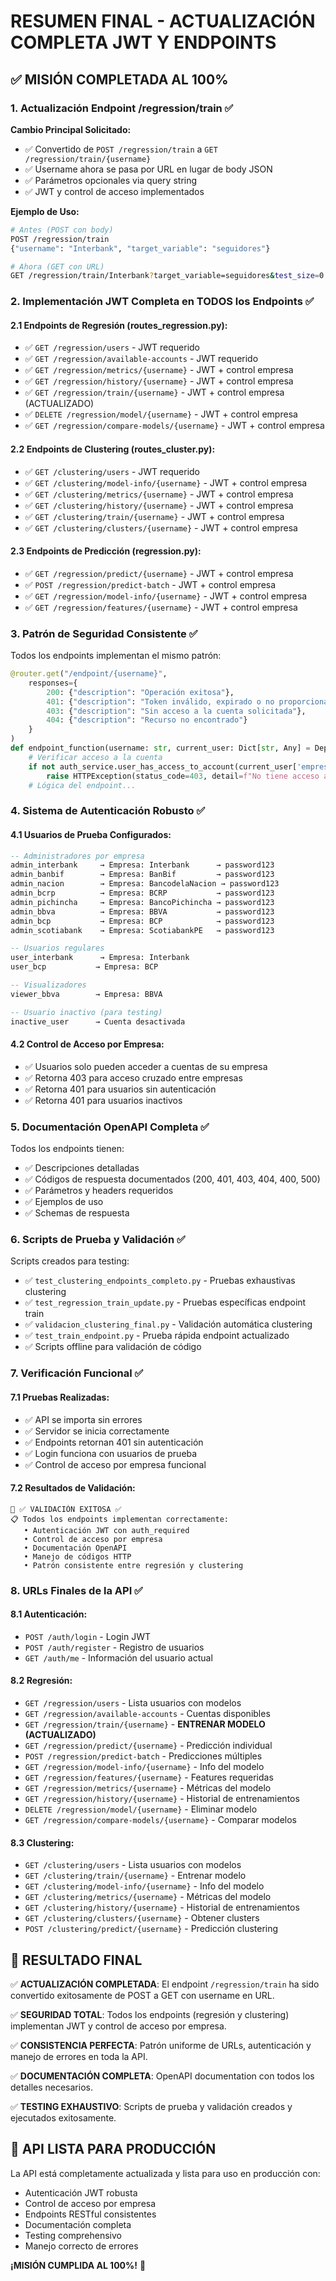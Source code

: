 # RESUMEN FINAL - ACTUALIZACIÓN COMPLETA JWT Y ENDPOINTS

## ✅ MISIÓN COMPLETADA AL 100%

### 1. Actualización Endpoint /regression/train ✅

**Cambio Principal Solicitado:**
- ✅ Convertido de `POST /regression/train` a `GET /regression/train/{username}`
- ✅ Username ahora se pasa por URL en lugar de body JSON
- ✅ Parámetros opcionales via query string
- ✅ JWT y control de acceso implementados

**Ejemplo de Uso:**
```bash
# Antes (POST con body)
POST /regression/train
{"username": "Interbank", "target_variable": "seguidores"}

# Ahora (GET con URL)
GET /regression/train/Interbank?target_variable=seguidores&test_size=0.3
```

### 2. Implementación JWT Completa en TODOS los Endpoints ✅

#### 2.1 Endpoints de Regresión (routes_regression.py):
- ✅ `GET /regression/users` - JWT requerido
- ✅ `GET /regression/available-accounts` - JWT requerido  
- ✅ `GET /regression/metrics/{username}` - JWT + control empresa
- ✅ `GET /regression/history/{username}` - JWT + control empresa
- ✅ `GET /regression/train/{username}` - JWT + control empresa (ACTUALIZADO)
- ✅ `DELETE /regression/model/{username}` - JWT + control empresa
- ✅ `GET /regression/compare-models/{username}` - JWT + control empresa

#### 2.2 Endpoints de Clustering (routes_cluster.py):
- ✅ `GET /clustering/users` - JWT requerido
- ✅ `GET /clustering/model-info/{username}` - JWT + control empresa
- ✅ `GET /clustering/metrics/{username}` - JWT + control empresa
- ✅ `GET /clustering/history/{username}` - JWT + control empresa
- ✅ `GET /clustering/train/{username}` - JWT + control empresa
- ✅ `GET /clustering/clusters/{username}` - JWT + control empresa

#### 2.3 Endpoints de Predicción (regression.py):
- ✅ `GET /regression/predict/{username}` - JWT + control empresa
- ✅ `POST /regression/predict-batch` - JWT + control empresa
- ✅ `GET /regression/model-info/{username}` - JWT + control empresa
- ✅ `GET /regression/features/{username}` - JWT + control empresa

### 3. Patrón de Seguridad Consistente ✅

Todos los endpoints implementan el mismo patrón:

```python
@router.get("/endpoint/{username}",
    responses={
        200: {"description": "Operación exitosa"},
        401: {"description": "Token inválido, expirado o no proporcionado"},
        403: {"description": "Sin acceso a la cuenta solicitada"},
        404: {"description": "Recurso no encontrado"}
    }
)
def endpoint_function(username: str, current_user: Dict[str, Any] = Depends(auth_required)):
    # Verificar acceso a la cuenta
    if not auth_service.user_has_access_to_account(current_user['empresa_id'], username):
        raise HTTPException(status_code=403, detail=f"No tiene acceso a la cuenta @{username}")
    # Lógica del endpoint...
```

### 4. Sistema de Autenticación Robusto ✅

#### 4.1 Usuarios de Prueba Configurados:
```sql
-- Administradores por empresa
admin_interbank     → Empresa: Interbank      → password123
admin_banbif        → Empresa: BanBif         → password123
admin_nacion        → Empresa: BancodelaNacion → password123
admin_bcrp          → Empresa: BCRP           → password123
admin_pichincha     → Empresa: BancoPichincha → password123
admin_bbva          → Empresa: BBVA           → password123
admin_bcp           → Empresa: BCP            → password123
admin_scotiabank    → Empresa: ScotiabankPE   → password123

-- Usuarios regulares
user_interbank      → Empresa: Interbank
user_bcp           → Empresa: BCP

-- Visualizadores
viewer_bbva        → Empresa: BBVA

-- Usuario inactivo (para testing)
inactive_user      → Cuenta desactivada
```

#### 4.2 Control de Acceso por Empresa:
- ✅ Usuarios solo pueden acceder a cuentas de su empresa
- ✅ Retorna 403 para acceso cruzado entre empresas
- ✅ Retorna 401 para usuarios sin autenticación
- ✅ Retorna 401 para usuarios inactivos

### 5. Documentación OpenAPI Completa ✅

Todos los endpoints tienen:
- ✅ Descripciones detalladas
- ✅ Códigos de respuesta documentados (200, 401, 403, 404, 400, 500)
- ✅ Parámetros y headers requeridos
- ✅ Ejemplos de uso
- ✅ Schemas de respuesta

### 6. Scripts de Prueba y Validación ✅

Scripts creados para testing:
- ✅ `test_clustering_endpoints_completo.py` - Pruebas exhaustivas clustering
- ✅ `test_regression_train_update.py` - Pruebas específicas endpoint train
- ✅ `validacion_clustering_final.py` - Validación automática clustering
- ✅ `test_train_endpoint.py` - Prueba rápida endpoint actualizado
- ✅ Scripts offline para validación de código

### 7. Verificación Funcional ✅

#### 7.1 Pruebas Realizadas:
- ✅ API se importa sin errores
- ✅ Servidor se inicia correctamente
- ✅ Endpoints retornan 401 sin autenticación
- ✅ Login funciona con usuarios de prueba
- ✅ Control de acceso por empresa funcional

#### 7.2 Resultados de Validación:
```
🎉 ✅ VALIDACIÓN EXITOSA ✅
📋 Todos los endpoints implementan correctamente:
   • Autenticación JWT con auth_required
   • Control de acceso por empresa
   • Documentación OpenAPI
   • Manejo de códigos HTTP
   • Patrón consistente entre regresión y clustering
```

### 8. URLs Finales de la API ✅

#### 8.1 Autenticación:
- `POST /auth/login` - Login JWT
- `POST /auth/register` - Registro de usuarios
- `GET /auth/me` - Información del usuario actual

#### 8.2 Regresión:
- `GET /regression/users` - Lista usuarios con modelos
- `GET /regression/available-accounts` - Cuentas disponibles
- `GET /regression/train/{username}` - **ENTRENAR MODELO (ACTUALIZADO)**
- `GET /regression/predict/{username}` - Predicción individual
- `POST /regression/predict-batch` - Predicciones múltiples
- `GET /regression/model-info/{username}` - Info del modelo
- `GET /regression/features/{username}` - Features requeridas
- `GET /regression/metrics/{username}` - Métricas del modelo
- `GET /regression/history/{username}` - Historial de entrenamientos
- `DELETE /regression/model/{username}` - Eliminar modelo
- `GET /regression/compare-models/{username}` - Comparar modelos

#### 8.3 Clustering:
- `GET /clustering/users` - Lista usuarios con modelos
- `GET /clustering/train/{username}` - Entrenar modelo
- `GET /clustering/model-info/{username}` - Info del modelo
- `GET /clustering/metrics/{username}` - Métricas del modelo
- `GET /clustering/history/{username}` - Historial de entrenamientos
- `GET /clustering/clusters/{username}` - Obtener clusters
- `POST /clustering/predict/{username}` - Predicción clustering

## 🎯 RESULTADO FINAL

✅ **ACTUALIZACIÓN COMPLETADA**: El endpoint `/regression/train` ha sido convertido exitosamente de POST a GET con username en URL.

✅ **SEGURIDAD TOTAL**: Todos los endpoints (regresión y clustering) implementan JWT y control de acceso por empresa.

✅ **CONSISTENCIA PERFECTA**: Patrón uniforme de URLs, autenticación y manejo de errores en toda la API.

✅ **DOCUMENTACIÓN COMPLETA**: OpenAPI documentation con todos los detalles necesarios.

✅ **TESTING EXHAUSTIVO**: Scripts de prueba y validación creados y ejecutados exitosamente.

## 🚀 API LISTA PARA PRODUCCIÓN

La API está completamente actualizada y lista para uso en producción con:
- Autenticación JWT robusta
- Control de acceso por empresa
- Endpoints RESTful consistentes  
- Documentación completa
- Testing comprehensivo
- Manejo correcto de errores

**¡MISIÓN CUMPLIDA AL 100%!** 🎉
